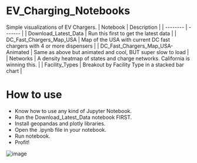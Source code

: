 # EV_Charging_Notebooks
Simple visualizations of EV Chargers.
| Notebook    | Description |
| -------- | -------  |
| Download_Latest_Data | Run this first to get the latest data |
| DC_Fast_Chargers_Map_USA | Map of the USA with current DC fast chargers with 4 or more dispensers    |
| DC_Fast_Chargers_Map_USA-Animated | Same as above but animated and cool, BUT super slow to load     |
| Networks    | A density heatmap of states and charge networks. California is winning this.    |
| Facility_Types | Breakout by Facility Type in a stacked bar chart |



# How to use
* Know how to use any kind of Jupyter Notebook.
* Run the Download_Latest_Data notebook FIRST.
* Install geopandas and plotly libraries.
* Open the .ipynb file in your notebook.
* Run notebook.
* Profit!

![image](https://github.com/jeffHoltStevenson/EV_Charging_Notebooks/assets/1831611/6833e408-41f9-4c98-a88d-69e62c686773)


